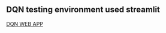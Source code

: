 ## DQN testing environment used streamlit 
[DQN WEB APP](https://share.streamlit.io/alan0329/alan0329/main/Other/DQN_Testing_Web_APP/test.py)
